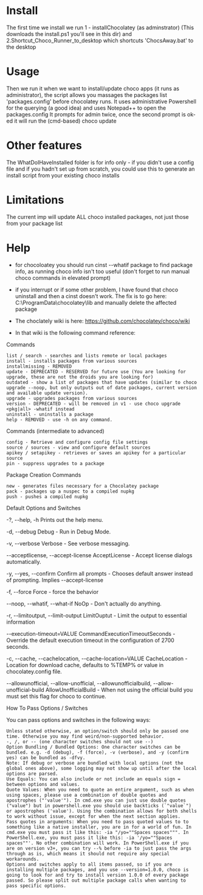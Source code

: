 # Install
The first time we install we run 1 - installChocolatey (as adminstrator)
(This downloads the install.ps1 you'll see in this dir)
and 2.Shortcut_Choco_Runner_to_desktop which shortcuts 'ChocsAway.bat' to the desktop 

# Usage
Then we run it when we want to install/update choco apps (it runs as administrator), the script allows you massages the packages list 'packages.config' before chocolatey runs.
It uses administrative Powershell for the querying (a good idea) and uses Notepad++  to open the packages.config
It prompts for admin twice, once the second prompt is ok-ed it will run the (cmd-based) choco update

# Other features
The WhatDoIHaveInstalled folder is for info only - if you didn't use a config file and if you hadn't set up from scratch,
you could use this to generate an install script from your existing choco installs

# Limitations
The current imp will update ALL choco installed packages, not just those from your package list

# Help
* for chocoloatey you should run cinst --whatif package to find package info, as running choco info isn't too useful 
(don't forget to run manual choco commands in elevated prompt)
* if you interrupt or if some other problem, I have found that choco uninstall and then a cinst doesn't work. 
	The fix is to go here: C:\ProgramData\chocolatey\lib and manually delete the affected package

* The choclately wiki is here: https://github.com/chocolatey/choco/wiki
* In that wiki is the following command reference:

Commands

    list / search - searches and lists remote or local packages
    install - installs packages from various sources
    installmissing - REMOVED
    update - DEPRECATED - RESERVED for future use (You are looking for upgrade, these are not the droids you are looking for)
    outdated - show a list of packages that have updates (similar to choco upgrade --noop, but only outputs out of date packages, current version and available update version).
    upgrade - upgrades packages from various sources
    version - DEPRECATED - will be removed in v1 - use choco upgrade <pkg|all> -whatif instead
    uninstall - uninstalls a package
    help - REMOVED - use -h on any command.

Commands (intermediate to advanced)

    config - Retrieve and configure config file settings
    source / sources - view and configure default sources
    apikey / setapikey - retrieves or saves an apikey for a particular source
    pin - suppress upgrades to a package

Package Creation Commands

    new - generates files necessary for a Chocolatey package
    pack - packages up a nuspec to a compiled nupkg
    push - pushes a compiled nupkg

Default Options and Switches

-?, --help, -h
  Prints out the help menu.

-d, --debug
  Debug - Run in Debug Mode.

-v, --verbose
  Verbose - See verbose messaging.

--acceptlicense, --accept-license
  AcceptLicense - Accept license dialogs automatically.

-y, --yes, --confirm
  Confirm all prompts - Chooses default answer instead of prompting.
  Implies --accept-license

-f, --force
  Force - force the behavior

--noop, --whatif, --what-if
  NoOp - Don't actually do anything.

-r, --limitoutput, --limit-output
  LimitOuptut - Limit the output to essential information

--execution-timeout=VALUE
  CommandExecutionTimeoutSeconds - Override the default execution
  timeout in the configuration of 2700 seconds.

-c, --cache, --cachelocation, --cache-location=VALUE
  CacheLocation - Location for download cache, defaults to %TEMP% or
  value in chocolatey.config file.

--allowunofficial, --allow-unofficial, --allowunofficialbuild,
--allow-unofficial-build
  AllowUnofficialBuild - When not using the official build you must set
  this flag for choco to continue.

How To Pass Options / Switches

You can pass options and switches in the following ways:

    Unless stated otherwise, an option/switch should only be passed one time. Otherwise you may find weird/non-supported behavior.
    -, /, or -- (one character switches should not use --)
    Option Bundling / Bundled Options: One character switches can be bundled. e.g. -d (debug), -f (force), -v (verbose), and -y (confirm yes) can be bundled as -dfvy.
    Note: If debug or verbose are bundled with local options (not the global ones above), some logging may not show up until after the local options are parsed.
    Use Equals: You can also include or not include an equals sign = between options and values.
    Quote Values: When you need to quote an entire argument, such as when using spaces, please use a combination of double quotes and apostrophes ("'value'"). In cmd.exe you can just use double quotes ("value") but in powershell.exe you should use backticks (`"value`") or apostrophes ('value'). Using the combination allows for both shells to work without issue, except for when the next section applies.
    Pass quotes in arguments: When you need to pass quoted values to to something like a native installer, you are in for a world of fun. In cmd.exe you must pass it like this: -ia "/yo=""Spaces spaces""". In PowerShell.exe, you must pass it like this: -ia '/yo=""Spaces spaces""'. No other combination will work. In PowerShell.exe if you are on version v3+, you can try --% before -ia to just pass the args through as is, which means it should not require any special workarounds.
    Options and switches apply to all items passed, so if you are installing multiple packages, and you use --version=1.0.0, choco is going to look for and try to install version 1.0.0 of every package passed. So please split out multiple package calls when wanting to pass specific options.
